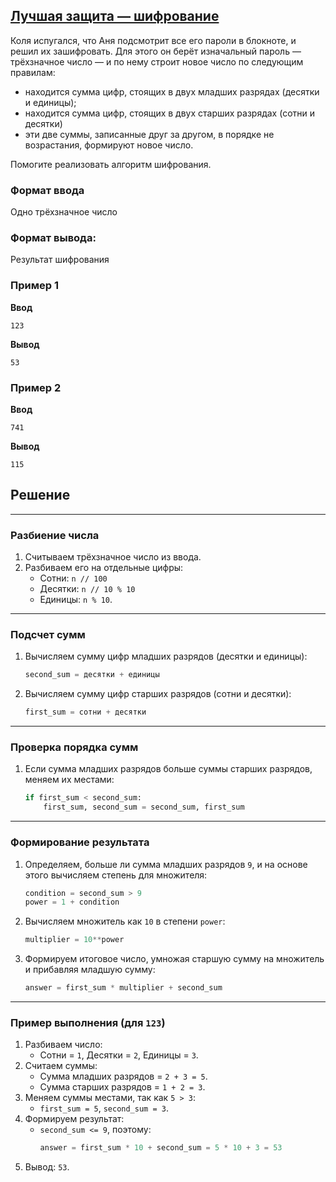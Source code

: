 ## [Лучшая защита — шифрование](../../../solutions/2.2/22_j.py)

Коля испугался, что Аня подсмотрит все его пароли в блокноте, и решил их зашифровать. Для этого он берёт изначальный пароль — трёхзначное число — и по нему строит новое число по следующим правилам:

- находится сумма цифр, стоящих в двух младших разрядах (десятки и единицы);
- находится сумма цифр, стоящих в двух старших разрядах (сотни и десятки)
- эти две суммы, записанные друг за другом, в порядке не возрастания, формируют новое число.

Помогите реализовать алгоритм шифрования.

### Формат ввода

Одно трёхзначное число

### Формат вывода:

Результат шифрования

### Пример 1

__Ввод__
```plaintext
123
```

__Вывод__
```plaintext
53
```

### Пример 2

__Ввод__
```plaintext
741
```

__Вывод__
```plaintext
115
```

## Решение

---

### Разбиение числа
1. Считываем трёхзначное число из ввода.  
2. Разбиваем его на отдельные цифры:  
   - Сотни: `n // 100`  
   - Десятки: `n // 10 % 10`  
   - Единицы: `n % 10`.  

---

### Подсчет сумм
1. Вычисляем сумму цифр младших разрядов (десятки и единицы):  
   ```python
   second_sum = десятки + единицы
   ```  
2. Вычисляем сумму цифр старших разрядов (сотни и десятки):  
   ```python
   first_sum = сотни + десятки
   ```  

---

### Проверка порядка сумм
1. Если сумма младших разрядов больше суммы старших разрядов, меняем их местами:  
   ```python
   if first_sum < second_sum:
       first_sum, second_sum = second_sum, first_sum
   ```

---

### Формирование результата
1. Определяем, больше ли сумма младших разрядов `9`, и на основе этого вычисляем степень для множителя:  
   ```python
   condition = second_sum > 9
   power = 1 + condition
   ```  
2. Вычисляем множитель как `10` в степени `power`:  
   ```python
   multiplier = 10**power
   ```  
3. Формируем итоговое число, умножая старшую сумму на множитель и прибавляя младшую сумму:  
   ```python
   answer = first_sum * multiplier + second_sum
   ```  

---

### Пример выполнения (для `123`)
1. Разбиваем число:  
   - Сотни = `1`, Десятки = `2`, Единицы = `3`.  
2. Считаем суммы:  
   - Сумма младших разрядов = `2 + 3 = 5`.  
   - Сумма старших разрядов = `1 + 2 = 3`.  
3. Меняем суммы местами, так как `5 > 3`:  
   - `first_sum = 5`, `second_sum = 3`.  
4. Формируем результат:  
   - `second_sum <= 9`, поэтому:
     ```python
     answer = first_sum * 10 + second_sum = 5 * 10 + 3 = 53
     ```  
5. Вывод: `53`.
